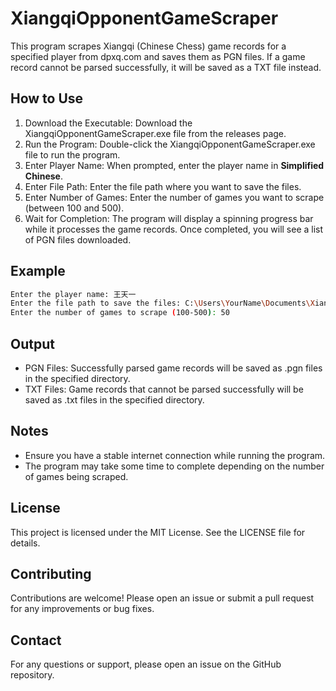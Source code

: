 # XiangqiOpponentGameScraper
This program scrapes Xiangqi (Chinese Chess) game records for a specified player from dpxq.com and saves them as PGN files. If a game record cannot be parsed successfully, it will be saved as a TXT file instead.

## How to Use
1.	Download the Executable: Download the XiangqiOpponentGameScraper.exe file from the releases page.
2.	Run the Program: Double-click the XiangqiOpponentGameScraper.exe file to run the program.
3.	Enter Player Name: When prompted, enter the player name in  <strong>Simplified Chinese</strong>.
4.	Enter File Path: Enter the file path where you want to save the files.
5.	Enter Number of Games: Enter the number of games you want to scrape (between 100 and 500).
6.	Wait for Completion: The program will display a spinning progress bar while it processes the game records. Once completed, you will see a list of PGN files downloaded.
   
## Example
```bash
Enter the player name: 王天一
Enter the file path to save the files: C:\Users\YourName\Documents\XiangqiGames
Enter the number of games to scrape (100-500): 50
```

## Output
- PGN Files: Successfully parsed game records will be saved as .pgn files in the specified directory.
- TXT Files: Game records that cannot be parsed successfully will be saved as .txt files in the specified directory.

## Notes
- Ensure you have a stable internet connection while running the program.
- The program may take some time to complete depending on the number of games being scraped.

## License
This project is licensed under the MIT License. See the LICENSE file for details.

## Contributing
Contributions are welcome! Please open an issue or submit a pull request for any improvements or bug fixes.

## Contact
For any questions or support, please open an issue on the GitHub repository.
